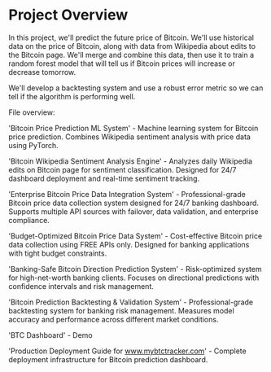 # Project Overview

In this project, we'll predict the future price of Bitcoin.  We'll use historical data on the price of Bitcoin, along with data from Wikipedia about edits to the Bitcoin page.  We'll merge and combine this data, then use it to train a random forest model that will tell us if Bitcoin prices will increase or decrease tomorrow.

We'll develop a backtesting system and use a robust error metric so we can tell if the algorithm is performing well.

File overview:

'Bitcoin Price Prediction ML System' - Machine learning system for Bitcoin price prediction.
Combines Wikipedia sentiment analysis with price data using PyTorch.

'Bitcoin Wikipedia Sentiment Analysis Engine' - Analyzes daily Wikipedia edits on Bitcoin page for sentiment classification.
Designed for 24/7 dashboard deployment and real-time sentiment tracking.

'Enterprise Bitcoin Price Data Integration System' - Professional-grade Bitcoin price data collection system designed for 24/7 banking dashboard.
Supports multiple API sources with failover, data validation, and enterprise compliance.

'Budget-Optimized Bitcoin Price Data System' - Cost-effective Bitcoin price data collection using FREE APIs only.
Designed for banking applications with tight budget constraints.

'Banking-Safe Bitcoin Direction Prediction System' - Risk-optimized system for high-net-worth banking clients.
Focuses on directional predictions with confidence intervals and risk management.

'Bitcoin Prediction Backtesting & Validation System' - Professional-grade backtesting system for banking risk management.
Measures model accuracy and performance across different market conditions.

'BTC Dashboard' - Demo

'Production Deployment Guide for www.mybtctracker.com' - Complete deployment infrastructure for Bitcoin prediction dashboard.





